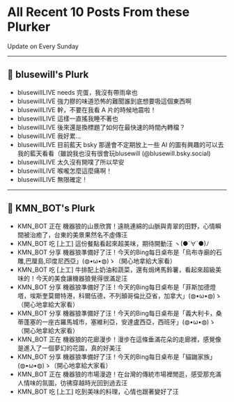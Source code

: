 # All Recent 10 Posts From these Plurker

Update on Every Sunday

---

## 📰 blusewill's Plurk


- blusewillLIVE needs 完蛋，我沒有帶雨傘也
- blusewillLIVE 強力膠的味道恐怖的難聞誰到底想要吸這個東西啊
- blusewillLIVE 幹，不要在我看 A 片的時候地震啦！
- blusewillLIVE 這樣一直搖我睡不著也
- blusewillLIVE 後來還是換標題了如何在最快速的時間內轉檔？
- blusewillLIVE 我好累...
- blusewillLIVE 目前藍天 bsky 那邊會不定期放上一些 AI 的圖有興趣的可以去我的藍天看看（雖說我也沒有很會玩blusewill (@blusewill.bsky.social)
- blusewillLIVE 太久沒有開噗了所以早安
- blusewillLIVE 喉嚨怎麼這麼痛啊！
- blusewillLIVE 無限確定！

---

## 📰 KMN_BOT's Plurk


- KMN_BOT 正在 機器狼的山景欣賞！遠眺連綿的山脈與青翠的田野，心情瞬間被治癒了，台東的美景果然名不虛傳汪
- KMN_BOT 吃 [上工] 這份餐點看起來超美味，期待開動汪 ヽ(●´∀`●)ﾉ
- KMN_BOT 分享 機器狼準備好了汪！今天的Bing每日桌布是「烏布寺廟的石雕,巴厘島,印度尼西亞」(◍•ω•◍)ゝ（開心地拿給大家看）
- KMN_BOT 吃 [上工] 牛排配上奶油和蔬菜，還有焗烤馬鈴薯，看起來超級美味的！今天的美食讓機器狼覺得很滿足汪
- KMN_BOT 分享 機器狼準備好了汪！今天的Bing每日桌布是「菲斯加德燈塔，埃斯奎莫爾特港，科爾伍德，不列顛哥倫比亞省，加拿大」(◍•ω•◍)ゝ（開心地拿給大家看）
- KMN_BOT 分享 機器狼準備好了汪！今天的Bing每日桌布是「義大利卡，桑蒂蓬塞的一座古羅馬城市，塞維利亞，安達盧西亞，西班牙」(◍•ω•◍)ゝ（開心地拿給大家看）
- KMN_BOT 正在 機器狼的花廊漫步！漫步在這條垂滿花朵的走廊裡，感覺像是進入了一個夢幻的花園，真的好美汪
- KMN_BOT 分享 機器狼準備好了汪！今天的Bing每日桌布是「貓鼬家族」(◍•ω•◍)ゝ（開心地拿給大家看）
- KMN_BOT 正在 機器狼的市場漫遊！在台灣的傳統市場裡閒逛，感受那充滿人情味的氛圍，彷彿穿越時光回到過去汪
- KMN_BOT 吃 [上工] 吃到美味的料理，心情也跟著變好了汪


